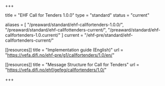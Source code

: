 +++

title = "EHF Call for Tenders 1.0.0"
type = "standard"
status = "current"

aliases = [ "/preaward/standard/ehf-callfortenders-1.0.0/", "/preaward/standard/ehf-callfottenders-current/", "/preaward/standard/ehf-callfortenders-1.0.current/" ]
current = "/ehf-pre/standard/ehf-callfortenders-current/"

[[resources]]
title = "Implementation guide (English)"
url = "https://vefa.difi.no/ehf-pre/g1/callfortenders/1.0/en/"

[[resources]]
title = "Message Structure for Call for Tenders"
url = "https://vefa.difi.no/ehf/gefeg/callfortenders/1.0/"

+++
